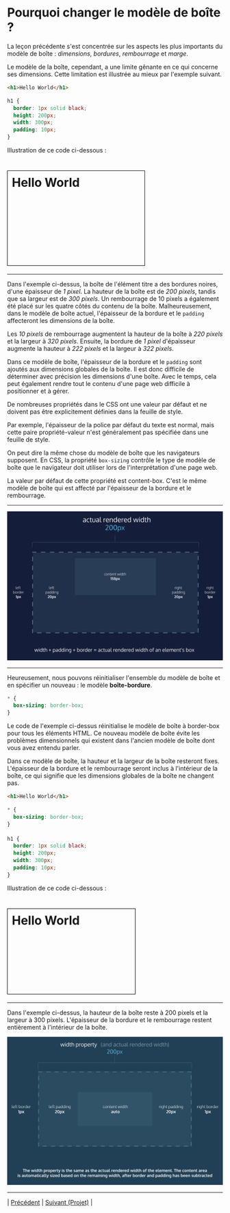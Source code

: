 # Pourquoi changer le modèle de boîte ?


La leçon précédente s'est concentrée sur les aspects les plus importants du modèle de boîte : *dimensions*, *bordures*, *rembourrage* et *marge*.

Le modèle de la boîte, cependant, a une limite gênante en ce qui concerne ses dimensions. Cette limitation est illustrée au mieux par l'exemple suivant.

```html
<h1>Hello World</h1>
```


```css
h1 {
  border: 1px solid black;
  height: 200px;
  width: 300px;
  padding: 10px;
}
```

Illustration de ce code ci-dessous :  
<h1 style="border: 1px solid black; height: 200px;width: 300px; padding: 10px;">Hello World</h1>

___
Dans l'exemple ci-dessus, la boîte de l'élément titre a des bordures noires, d'une épaisseur de *1 pixel*. La hauteur de la boîte est de *200 pixels*, tandis que sa largeur est de *300 pixels*. Un rembourrage de 10 pixels a également été placé sur les quatre côtés du contenu de la boîte.
Malheureusement, dans le modèle de boîte actuel, l'épaisseur de la bordure et le `padding` affecteront les dimensions de la boîte.

Les *10 pixels* de rembourrage augmentent la hauteur de la boîte à *220 pixels* et la largeur à *320 pixels*. Ensuite, la bordure de *1 pixel* d'épaisseur augmente la hauteur à *222 pixels* et la largeur à *322 pixels*.

Dans ce modèle de boîte, l'épaisseur de la bordure et le `padding` sont ajoutés aux dimensions globales de la boîte. Il est donc difficile de déterminer avec précision les dimensions d'une boîte. Avec le temps, cela peut également rendre tout le contenu d'une page web difficile à positionner et à gérer.

De nombreuses propriétés dans le CSS ont une valeur par défaut et ne doivent pas être explicitement définies dans la feuille de style.

Par exemple, l'épaisseur de la police par défaut du texte est normal, mais cette paire propriété-valeur n'est généralement pas spécifiée dans une feuille de style.

On peut dire la même chose du modèle de boîte que les navigateurs supposent. En CSS, la propriété `box-sizing` contrôle le type de modèle de boîte que le navigateur doit utiliser lors de l'interprétation d'une page web.

La valeur par défaut de cette propriété est content-box. C'est le même modèle de boîte qui est affecté par l'épaisseur de la bordure et le rembourrage.
___
![fig7](../medias/Fig7.png)
___
Heureusement, nous pouvons réinitialiser l'ensemble du modèle de boîte et en spécifier un nouveau : le modèle  **boîte-bordure**.

```css
* {
  box-sizing: border-box;
}
```



Le code de l'exemple ci-dessus réinitialise le modèle de boîte à border-box pour tous les éléments HTML. Ce nouveau modèle de boîte évite les problèmes dimensionnels qui existent dans l'ancien modèle de boîte dont vous avez entendu parler.

Dans ce modèle de boîte, la hauteur et la largeur de la boîte resteront fixes. L'épaisseur de la bordure et le rembourrage seront inclus à l'intérieur de la boîte, ce qui signifie que les dimensions globales de la boîte ne changent pas.

```html
<h1>Hello World</h1>
```
```css
* {
  box-sizing: border-box;
}

h1 {
  border: 1px solid black;
  height: 200px;
  width: 300px;
  padding: 10px;
}
```

Illustration de ce code ci-dessous :  
<h1 style="border: 1px solid black; height: 200px;width: 300px; padding: 10px; box-sizing: border-box;">Hello World</h1>

___

Dans l'exemple ci-dessus, la hauteur de la boîte reste à 200 pixels et la largeur à 300 pixels. L'épaisseur de la bordure et le rembourrage restent entièrement à l'intérieur de la boîte.

![fig8](../medias/fig8.png)
___
| [Précédent](./11-visibilite.md)       | [Suivant (Projet)](./los-pollos/explications.md)       |
